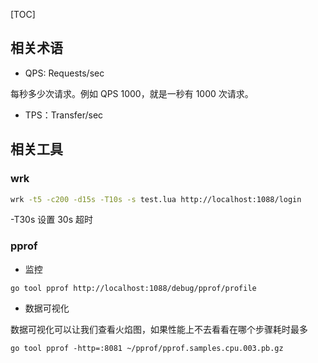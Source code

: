 [TOC]

## 相关术语

- QPS: Requests/sec

每秒多少次请求。例如 QPS 1000，就是一秒有 1000 次请求。

- TPS：Transfer/sec

## 相关工具

### wrk

```bash
wrk -t5 -c200 -d15s -T10s -s test.lua http://localhost:1088/login
```

-T30s 设置 30s 超时

### pprof

- 监控

```
go tool pprof http://localhost:1088/debug/pprof/profile
```

- 数据可视化

数据可视化可以让我们查看火焰图，如果性能上不去看看在哪个步骤耗时最多

```
go tool pprof -http=:8081 ~/pprof/pprof.samples.cpu.003.pb.gz
```